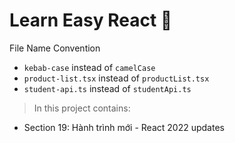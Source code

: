 # Learn Easy React 🎉

File Name Convention

- `kebab-case` instead of `camelCase`
- `product-list.tsx` instead of `productList.tsx`
- `student-api.ts` instead of `studentApi.ts`

> In this project contains:

- Section 19: Hành trình mới - React 2022 updates
